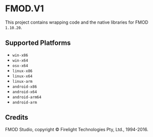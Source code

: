 ﻿# FMOD.V1

This project contains wrapping code and the native libraries for FMOD `1.10.20`.

## Supported Platforms

* `win-x86`
* `win-x64`
* `osx-x64`
* `linux-x86`
* `linux-x64`
* `linux-arm`
* `android-x86`
* `android-x64`
* `android-arm64`
* `android-arm`

## Credits

FMOD Studio, copyright © Firelight Technologies Pty, Ltd., 1994-2016.